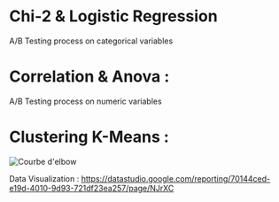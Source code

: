 # Chi-2 & Logistic Regression
A/B Testing process on categorical variables
# Correlation & Anova :
A/B Testing process on numeric variables
# Clustering K-Means :

![Courbe d'elbow](https://user-images.githubusercontent.com/83826055/129332598-feda79da-6135-4459-85d7-da16d200261f.png)

Data Visualization : https://datastudio.google.com/reporting/70144ced-e19d-4010-9d93-721df23ea257/page/NJrXC
